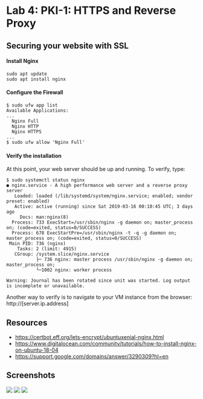 # Lab 4: PKI-1: HTTPS and Reverse Proxy

## Securing your website with SSL
#### Install Nginx
`sudo apt update`   
`sudo apt install nginx`

#### Configure the Firewall
```
$ sudo ufw app list
Available Applications:   
...
  Nginx Full
  Nginx HTTP
  Nginx HTTPS
...
$ sudo ufw allow 'Nginx Full'
```   
#### Verify the installation   
At this point, your web server should be up and running. To verify, type: 
```
$ sudo systemctl status nginx 
● nginx.service - A high performance web server and a reverse proxy server
   Loaded: loaded (/lib/systemd/system/nginx.service; enabled; vendor preset: enabled)
   Active: active (running) since Sat 2019-03-16 00:10:45 UTC; 3 days ago
     Docs: man:nginx(8)
  Process: 733 ExecStart=/usr/sbin/nginx -g daemon on; master_process on; (code=exited, status=0/SUCCESS)
  Process: 678 ExecStartPre=/usr/sbin/nginx -t -q -g daemon on; master_process on; (code=exited, status=0/SUCCESS)
 Main PID: 736 (nginx)
    Tasks: 2 (limit: 4915)
   CGroup: /system.slice/nginx.service
           ├─ 736 nginx: master process /usr/sbin/nginx -g daemon on; master_process on;
           └─1002 nginx: worker process

Warning: Journal has been rotated since unit was started. Log output is incomplete or unavailable.
```
Another way to verify is to navigate to your VM instance from the browser: http://[server.ip.address]   

## Resources
- https://certbot.eff.org/lets-encrypt/ubuntuxenial-nginx.html
- https://www.digitalocean.com/community/tutorials/how-to-install-nginx-on-ubuntu-18-04
- https://support.google.com/domains/answer/3290309?hl=en

## Screenshots

<img src="https://github.com/dkindt/it366/blob/master/images/kibana_dkindt.png"/>
<img src="https://github.com/dkindt/it366/blob/master/images/kibana_dns.png"/>
<img src="https://github.com/dkindt/it366/blob/master/images/kibana_ssl.png"/>


